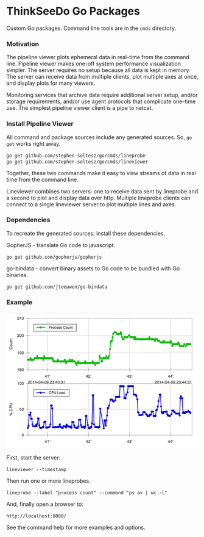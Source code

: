 ThinkSeeDo Go Packages
======================

Custom Go packages. Command line tools are in the `cmds` directory.

### Motivation

The pipeline viewer plots ephemeral data in real-time from the command line.
Pipeline viewer makes one-off system performance visualization simpler. The
server requires no setup because all data is kept in memory. The server can
receive data from multiple clients, plot multiple axes at once, and display
plots for many viewers.

Monitoring services that archive data require additional server setup, and/or
storage requirements, and/or use agent protocols that complicate one-time use.
The simplest pipeline viewer client is a pipe to netcat.

### Install Pipeline Viewer

All command and package sources include any generated sources. So, `go get`
works right away.

    go get github.com/stephen-soltesz/go/cmds/lineprobe
    go get github.com/stephen-soltesz/go/cmds/lineviewer

Together, these two commands make it easy to view streams of data in real time
from the command line.

Lineviewer combines two servers: one to receive data sent by lineprobe and a
second to plot and display data over http. Multiple lineprobe clients can
connect to a single lineviewer server to plot multiple lines and axes.

### Dependencies

To recreate the generated sources, install these dependencies.

GopherJS - translate Go code to javascript.

    go get github.com/gopherjs/gopherjs

go-bindata - convert binary assets to Go code to be bundled with Go binaries.

    go get github.com/jteeuwen/go-bindata

### Example

![Pipeline Example](https://github.com/stephen-soltesz/go/raw/master/screenshots/example.png)

First, start the server:

    lineviewer --timestamp

Then run one or more lineprobes.

    lineprobe --label "process count" --command "ps ax | wc -l"

And, finally open a browser to:

    http://localhost:8080/

See the command help for more examples and options.
